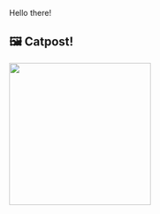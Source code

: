 Hello there!



## 🖼️ Catpost!

<sub>
    <img src="https://cdn2.thecatapi.com/images/5mq.jpg" height="256">
</sub>

